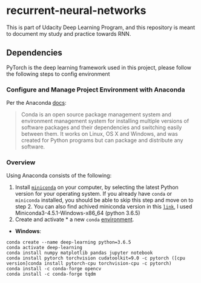 # recurrent-neural-networks

This is part of Udacity Deep Learning Program, and this repository is meant to document my study and practice towards RNN. 


## Dependencies

PyTorch is the deep learning framework used in this project, please follow the following steps to config environment

### Configure and Manage Project Environment with Anaconda

Per the Anaconda [docs](http://conda.pydata.org/docs):

> Conda is an open source package management system and environment management system 
for installing multiple versions of software packages and their dependencies and 
switching easily between them. It works on Linux, OS X and Windows, and was created 
for Python programs but can package and distribute any software.

### Overview
Using Anaconda consists of the following:

1. Install [`miniconda`](http://conda.pydata.org/miniconda.html) on your computer, by selecting the latest Python version for your operating system. If you already have `conda` or `miniconda` installed, you should be able to skip this step and move on to step 2. You can also find achived miniconda version in this [`link`](https://repo.continuum.io/miniconda/), I used Miniconda3-4.5.1-Windows-x86_64 (python 3.6.5)
2. Create and activate * a new `conda` [environment](http://conda.pydata.org/docs/using/envs.html).

- __Windows__: 
```
conda create --name deep-learning python=3.6.5
conda activate deep-learning
conda install numpy matplotlib pandas jupyter notebook
conda install pytorch torchvision cudatoolkit=9.0 -c pytorch ([cpu version]conda install pytorch-cpu torchvision-cpu -c pytorch)
conda install -c conda-forge opencv 
conda install -c conda-forge tqdm 

```
